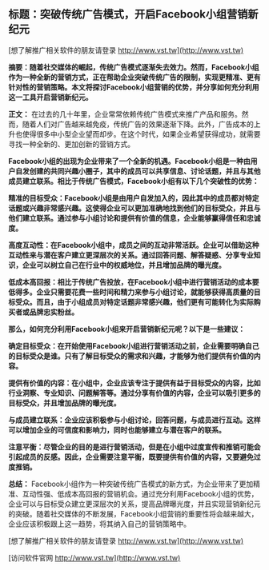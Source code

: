 ## **标题：突破传统广告模式，开启Facebook小组营销新纪元**

[想了解推广相关软件的朋友请登录 http://www.vst.tw](http://www.vst.tw)

**摘要：随着社交媒体的崛起，传统广告模式逐渐失去效力。然而，Facebook小组作为一种全新的营销方式，正在帮助企业突破传统广告的限制，实现更精准、更有针对性的营销策略。本文将探讨Facebook小组营销的优势，并分享如何充分利用这一工具开启营销新纪元。**

**正文：**
在过去的几十年里，企业常常依赖传统广告模式来推广产品和服务。然而，随着人们对广告越来越免疫，传统广告的效果逐渐下降。此外，广告成本的上升也使得很多中小型企业望而却步。在这个时代，如果企业希望获得成功，就需要寻找一种全新的、更加创新的营销方式。

**Facebook小组的出现为企业带来了一个全新的机遇。Facebook小组是一种由用户自发创建的共同兴趣小圈子，其中的成员可以共享信息、讨论话题，并且与其他成员建立联系。相比于传统广告模式，Facebook小组有以下几个突破性的优势：**

**精准的目标受众：Facebook小组是由用户自发加入的，因此其中的成员都对特定话题或兴趣非常感兴趣。这使得企业可以更加准确地找到他们的目标受众，并且与他们建立联系。通过参与小组讨论和提供有价值的信息，企业能够赢得信任和忠诚度。**

**高度互动性：在Facebook小组中，成员之间的互动非常活跃。企业可以借助这种互动性来与潜在客户建立更深层次的关系。通过回答问题、解答疑惑、分享专业知识，企业可以树立自己在行业中的权威地位，并且增加品牌的曝光度。**

**低成本高回报：相比于传统广告投放，在Facebook小组中进行营销活动的成本要低得多。企业只需要花费一些时间和精力来参与小组讨论，就能够获得高质量的目标受众。而且，由于小组成员对特定话题非常感兴趣，他们更有可能转化为实际购买者或品牌忠实粉丝。**

**那么，如何充分利用Facebook小组来开启营销新纪元呢？以下是一些建议：**

**确定目标受众：在开始使用Facebook小组进行营销活动之前，企业需要明确自己的目标受众是谁。只有了解目标受众的需求和兴趣，才能够为他们提供有价值的内容。**

**提供有价值的内容：在小组中，企业应该专注于提供有益于目标受众的内容，比如行业洞察、专业知识、问题解答等。通过分享有价值的内容，企业可以吸引更多的目标受众，并且增加品牌的曝光度。**

**与成员建立联系：企业应该积极参与小组讨论，回答问题，与成员进行互动。这样可以增加企业的可信度和影响力，同时也能够建立与潜在客户的联系。**

**注意平衡：尽管企业的目的是进行营销活动，但是在小组中过度宣传和推销可能会引起成员的反感。因此，企业需要注意平衡，既要提供有价值的内容，又要避免过度推销。**

**总结：**
Facebook小组作为一种突破传统广告模式的新方式，为企业带来了更加精准、互动性强、低成本高回报的营销机会。通过充分利用Facebook小组的优势，企业可以与目标受众建立更深层次的关系，提高品牌曝光度，并且实现营销新纪元的突破。随着社交媒体的不断发展，Facebook小组营销的重要性将会越来越大，企业应该积极跟上这一趋势，将其纳入自己的营销策略中。

[想了解推广相关软件的朋友请登录 http://www.vst.tw](http://www.vst.tw)


[访问软件官网 http://www.vst.tw](http://www.vst.tw)
